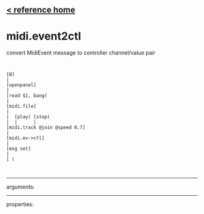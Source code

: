 [< reference home](ceammc_lib.html)
---

# midi.event2ctl


convert MidiEvent message to controller channel/value pair

```


[B]
|
[openpanel]
|
[read $1, bang(
|
[midi.file]
|
|  [play( [stop(
|  |      |
[midi.track @join @speed 0.7]
|
[midi.ev->ctl]
|
[msg set]
|
[ (

            
```

---
arguments:


---
properties:


